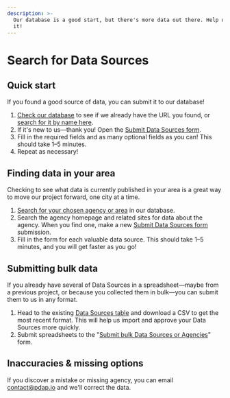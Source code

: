```yaml
---
description: >-
  Our database is a good start, but there's more data out there. Help us find
  it!
---
```


# Search for Data Sources

## Quick start

If you found a good source of data, you can submit it to our database!

1. [Check our database](https://airtable.com/shrUAtA8qYasEaepI) to see if we already have the URL you found, or [search for it by name here](https://data-sources.pdap.io/).
2. If it's new to us—thank you! Open the [Submit Data Sources form](https://airtable.com/shrJafakrcmTxHU2i).
3. Fill in the required fields and as many optional fields as you can! This should take 1–5 minutes.
4. Repeat as necessary!

## Finding data in your area

Checking to see what data is currently published in your area is a great way to move our project forward, one city at a time.

1. [Search for your chosen agency or area](https://pdap.io) in our database.
2. Search the agency homepage and related sites for data about the agency. When you find one, make a new [Submit Data Sources form](https://airtable.com/app473MWXVJVaD7Es/shrJafakrcmTxHU2i) submission.
3. Fill in the form for each valuable data source. This should take 1–5 minutes, and you will get faster as you go!

## Submitting bulk data

If you already have several of Data Sources in a spreadsheet—maybe from a previous project, or because you collected them in bulk—you can submit them to us in any format.

1. Head to the existing [Data Sources table](https://airtable.com/shrbnadIQyefJhI1D) and download a CSV to get the most recent format. This will help us import and approve your Data Sources more quickly.
2. Submit spreadsheets to the "[Submit bulk Data Sources or Agencies](https://airtable.com/shrbnadIQyefJhI1D)" form.

## Inaccuracies & missing options

If you discover a mistake or missing agency, you can email [contact@pdap.io](mailto:contact@pdap.io) and we'll correct the data.
